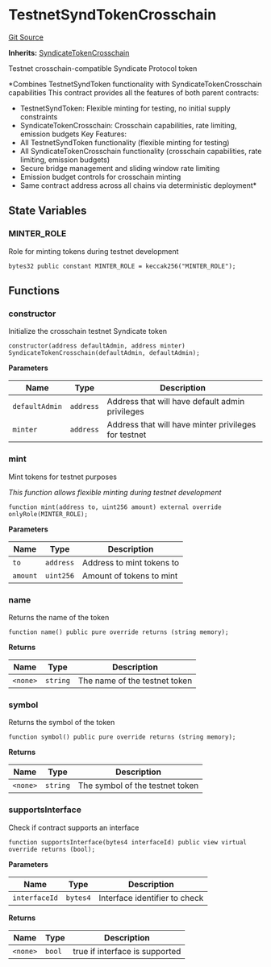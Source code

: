 # TestnetSyndTokenCrosschain
[Git Source](https://github.com/SyndicateProtocol/syndicate-appchains/blob/e670fbd66628d486b7f0c62387b907c2a44879ed/src/token/TestnetSyndTokenCrosschain.sol)

**Inherits:**
[SyndicateTokenCrosschain](/src/token/SyndicateTokenCrosschain.sol/contract.SyndicateTokenCrosschain.md)

Testnet crosschain-compatible Syndicate Protocol token

*Combines TestnetSyndToken functionality with SyndicateTokenCrosschain capabilities
This contract provides all the features of both parent contracts:
- TestnetSyndToken: Flexible minting for testing, no initial supply constraints
- SyndicateTokenCrosschain: Crosschain capabilities, rate limiting, emission budgets
Key Features:
- All TestnetSyndToken functionality (flexible minting for testing)
- All SyndicateTokenCrosschain functionality (crosschain capabilities, rate limiting, emission budgets)
- Secure bridge management and sliding window rate limiting
- Emission budget controls for crosschain minting
- Same contract address across all chains via deterministic deployment*


## State Variables
### MINTER_ROLE
Role for minting tokens during testnet development


```solidity
bytes32 public constant MINTER_ROLE = keccak256("MINTER_ROLE");
```


## Functions
### constructor

Initialize the crosschain testnet Syndicate token


```solidity
constructor(address defaultAdmin, address minter) SyndicateTokenCrosschain(defaultAdmin, defaultAdmin);
```
**Parameters**

|Name|Type|Description|
|----|----|-----------|
|`defaultAdmin`|`address`|Address that will have default admin privileges|
|`minter`|`address`|Address that will have minter privileges for testnet|


### mint

Mint tokens for testnet purposes

*This function allows flexible minting during testnet development*


```solidity
function mint(address to, uint256 amount) external override onlyRole(MINTER_ROLE);
```
**Parameters**

|Name|Type|Description|
|----|----|-----------|
|`to`|`address`|Address to mint tokens to|
|`amount`|`uint256`|Amount of tokens to mint|


### name

Returns the name of the token


```solidity
function name() public pure override returns (string memory);
```
**Returns**

|Name|Type|Description|
|----|----|-----------|
|`<none>`|`string`|The name of the testnet token|


### symbol

Returns the symbol of the token


```solidity
function symbol() public pure override returns (string memory);
```
**Returns**

|Name|Type|Description|
|----|----|-----------|
|`<none>`|`string`|The symbol of the testnet token|


### supportsInterface

Check if contract supports an interface


```solidity
function supportsInterface(bytes4 interfaceId) public view virtual override returns (bool);
```
**Parameters**

|Name|Type|Description|
|----|----|-----------|
|`interfaceId`|`bytes4`|Interface identifier to check|

**Returns**

|Name|Type|Description|
|----|----|-----------|
|`<none>`|`bool`|true if interface is supported|


